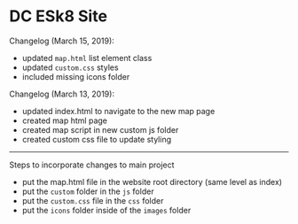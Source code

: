 # DC ESk8 Site

Changelog (March 15, 2019):
- updated `map.html` list element class
- updated `custom.css` styles
- included missing icons folder

Changelog (March 13, 2019):
- updated index.html to navigate to the new map page
- created map html page
- created map script in new custom js folder
- created custom css file to update styling

---

Steps to incorporate changes to main project

- put the map.html file in the website root directory (same level as index)
- put the `custom` folder in the `js` folder
- put the `custom.css` file in the `css` folder
- put the `icons` folder inside of the `images` folder
